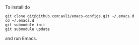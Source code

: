 To install do

```console
git clone git@github.com:avli/emacs-configs.git ~/.emacs.d
cd ~/.emacs.d
git submodule init
git submodule update
```

and run Emacs.
